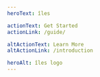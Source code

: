 ```yaml
---
heroText: îles

actionText: Get Started
actionLink: /guide/

altActionText: Learn More
altActionLink: /introduction

heroAlt: îles logo
---
```


